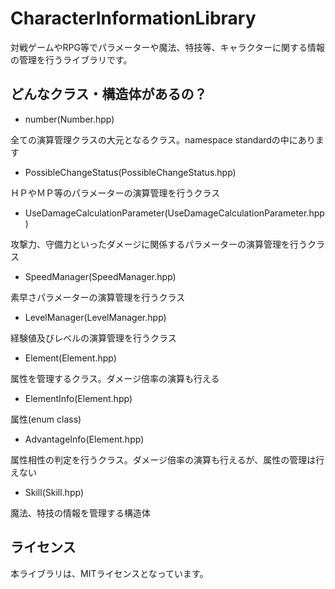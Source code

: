 # CharacterInformationLibrary
対戦ゲームやRPG等でパラメーターや魔法、特技等、キャラクターに関する情報の管理を行うライブラリです。

## どんなクラス・構造体があるの？
- number(Number.hpp)

全ての演算管理クラスの大元となるクラス。namespace standardの中にあります

- PossibleChangeStatus(PossibleChangeStatus.hpp)

ＨＰやＭＰ等のパラメーターの演算管理を行うクラス

- UseDamageCalculationParameter(UseDamageCalculationParameter.hpp)

攻撃力、守備力といったダメージに関係するパラメーターの演算管理を行うクラス

- SpeedManager(SpeedManager.hpp)

素早さパラメーターの演算管理を行うクラス

- LevelManager(LevelManager.hpp)

経験値及びレベルの演算管理を行うクラス

- Element(Element.hpp)

属性を管理するクラス。ダメージ倍率の演算も行える

- ElementInfo(Element.hpp)

属性(enum class)

- AdvantageInfo(Element.hpp)

属性相性の判定を行うクラス。ダメージ倍率の演算も行えるが、属性の管理は行えない

- Skill(Skill.hpp)

魔法、特技の情報を管理する構造体

## ライセンス
本ライブラリは、MITライセンスとなっています。
